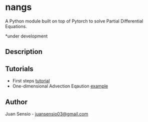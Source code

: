 # nangs

A Python module built on top of Pytorch to solve Partial Differential Equations.

*under development

## Description

## Tutorials

- First steps [tutorial](./tutorials/tutorial.ipynb)
- One-dimensional Advection Eqaution [example](./tutorialsadv2d.ipynb)

## Author

Juan Sensio - juansensio03@gmail.com
